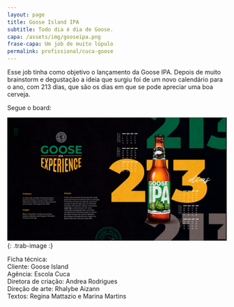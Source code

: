 ```yaml
---
layout: page
title: Goose Island IPA
subtitle: Todo dia é dia de Goose.
capa: /assets/img/gooseipa.png
frase-capa: Um job de muito lúpulo
permalink: profissional/cuca-goose
---
```


Esse job tinha como objetivo o lançamento da Goose IPA. Depois de muito brainstorm e degustação a ideia que surgiu foi de um novo calendário para o ano, com 213 dias, que são os dias em que se pode apreciar uma boa cerveja.  

Segue o board:  

![imagem com fundo preto. Com o título Goose IPA Experience.'](/assets/img/board_goose.png){: .trab-image :}  


Ficha técnica:  
Cliente: Goose Island  
Agência: Escola Cuca  
Diretora de criação: Andrea Rodrigues  
Direção de arte: Rhalybe Aizann  
Textos: Regina Mattazio e Marina Martins
